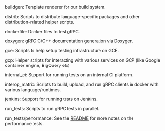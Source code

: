 buildgen: Template renderer for our build system. 
 
distrib: Scripts to distribute language-specific packages and other distribution-related helper scripts. 
 
dockerfile: Docker files to test gRPC. 
 
doxygen: gRPC C/C++ documentation generation via Doxygen. 
 
gce: Scripts to help setup testing infrastructure on GCE. 
 
gcp: Helper scripts for interacting with various services on GCP (like Google 
container engine, BigQuery etc) 
 
internal_ci: Support for running tests on an internal CI platform. 
 
interop_matrix: Scripts to build, upload, and run gRPC clients in docker with various language/runtimes.  
 
jenkins: Support for running tests on Jenkins. 
 
run_tests: Scripts to run gRPC tests in parallel. 
 
run_tests/performance: See the [README](./run_tests/performance/README.md) for 
more notes on the performance tests. 
